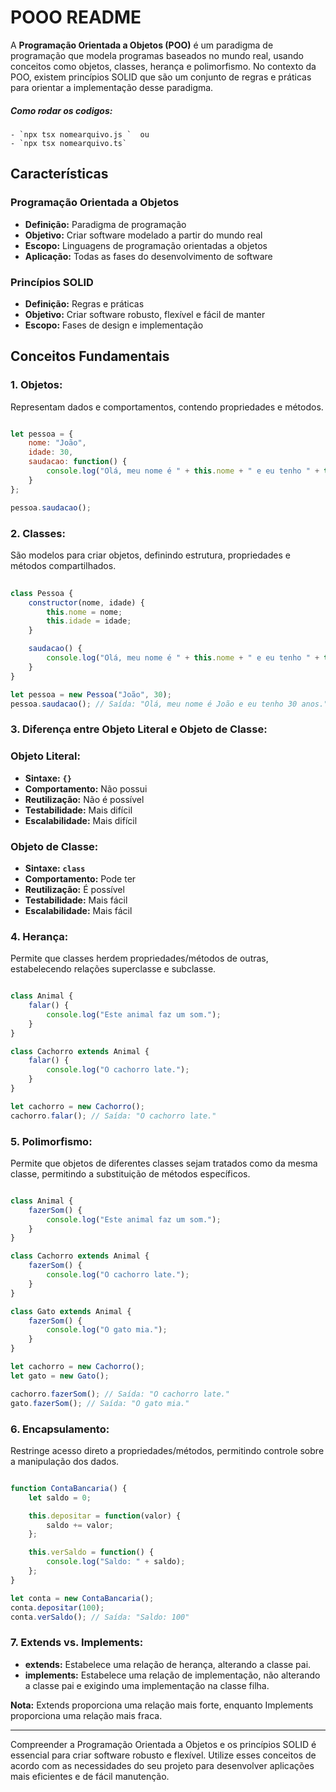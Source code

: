 
# POOO README

A **Programação Orientada a Objetos (POO)** é um paradigma de programação que modela programas baseados no mundo real, usando conceitos como objetos, classes, herança e polimorfismo. No contexto da POO, existem princípios SOLID que são um conjunto de regras e práticas para orientar a implementação desse paradigma.

##### Como rodar os codigos: 
```
- `npx tsx nomearquivo.js `  ou 
- `npx tsx nomearquivo.ts`

```


## **Características**

### **Programação Orientada a Objetos**

- **Definição:** Paradigma de programação
- **Objetivo:** Criar software modelado a partir do mundo real
- **Escopo:** Linguagens de programação orientadas a objetos
- **Aplicação:** Todas as fases do desenvolvimento de software

### **Princípios SOLID**

- **Definição:** Regras e práticas
- **Objetivo:** Criar software robusto, flexível e fácil de manter
- **Escopo:** Fases de design e implementação

## **Conceitos Fundamentais**

### **1. Objetos:**

Representam dados e comportamentos, contendo propriedades e métodos.

```jsx

let pessoa = {
    nome: "João",
    idade: 30,
    saudacao: function() {
        console.log("Olá, meu nome é " + this.nome + " e eu tenho " + this.idade + " anos.");
    }
};

pessoa.saudacao();

```

### **2. Classes:**

São modelos para criar objetos, definindo estrutura, propriedades e métodos compartilhados.

```jsx
 
class Pessoa {
    constructor(nome, idade) {
        this.nome = nome;
        this.idade = idade;
    }

    saudacao() {
        console.log("Olá, meu nome é " + this.nome + " e eu tenho " + this.idade + " anos.");
    }
}

let pessoa = new Pessoa("João", 30);
pessoa.saudacao(); // Saída: "Olá, meu nome é João e eu tenho 30 anos."

```

### **3. Diferença entre Objeto Literal e Objeto de Classe:**

### Objeto Literal:

- **Sintaxe:** **`{}`**
- **Comportamento:** Não possui
- **Reutilização:** Não é possível
- **Testabilidade:** Mais difícil
- **Escalabilidade:** Mais difícil

### Objeto de Classe:

- **Sintaxe:** **`class`**
- **Comportamento:** Pode ter
- **Reutilização:** É possível
- **Testabilidade:** Mais fácil
- **Escalabilidade:** Mais fácil

### **4. Herança:**

Permite que classes herdem propriedades/métodos de outras, estabelecendo relações superclasse e subclasse.

```jsx

class Animal {
    falar() {
        console.log("Este animal faz um som.");
    }
}

class Cachorro extends Animal {
    falar() {
        console.log("O cachorro late.");
    }
}

let cachorro = new Cachorro();
cachorro.falar(); // Saída: "O cachorro late."

```

### **5. Polimorfismo:**

Permite que objetos de diferentes classes sejam tratados como da mesma classe, permitindo a substituição de métodos específicos.

```jsx

class Animal {
    fazerSom() {
        console.log("Este animal faz um som.");
    }
}

class Cachorro extends Animal {
    fazerSom() {
        console.log("O cachorro late.");
    }
}

class Gato extends Animal {
    fazerSom() {
        console.log("O gato mia.");
    }
}

let cachorro = new Cachorro();
let gato = new Gato();

cachorro.fazerSom(); // Saída: "O cachorro late."
gato.fazerSom(); // Saída: "O gato mia."

```

### **6. Encapsulamento:**

Restringe acesso direto a propriedades/métodos, permitindo controle sobre a manipulação dos dados.

```jsx

function ContaBancaria() {
    let saldo = 0;

    this.depositar = function(valor) {
        saldo += valor;
    };

    this.verSaldo = function() {
        console.log("Saldo: " + saldo);
    };
}

let conta = new ContaBancaria();
conta.depositar(100);
conta.verSaldo(); // Saída: "Saldo: 100"

```

### **7. Extends vs. Implements:**

- **extends:** Estabelece uma relação de herança, alterando a classe pai.
- **implements:** Estabelece uma relação de implementação, não alterando a classe pai e exigindo uma implementação na classe filha.

**Nota:** Extends proporciona uma relação mais forte, enquanto Implements proporciona uma relação mais fraca.

---

Compreender a Programação Orientada a Objetos e os princípios SOLID é essencial para criar software robusto e flexível. Utilize esses conceitos de acordo com as necessidades do seu projeto para desenvolver aplicações mais eficientes e de fácil manutenção.


